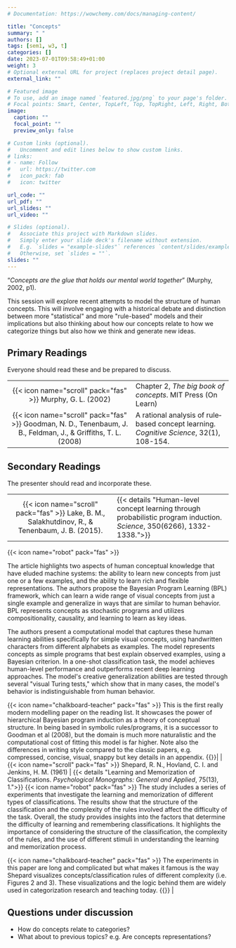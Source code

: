 ```yaml
---
# Documentation: https://wowchemy.com/docs/managing-content/

title: "Concepts"
summary: " "
authors: []
tags: [sem1, w3, t]
categories: []
date: 2023-07-01T09:58:49+01:00
weight: 3
# Optional external URL for project (replaces project detail page).
external_link: ""

# Featured image
# To use, add an image named `featured.jpg/png` to your page's folder.
# Focal points: Smart, Center, TopLeft, Top, TopRight, Left, Right, BottomLeft, Bottom, BottomRight.
image:
  caption: ""
  focal_point: ""
  preview_only: false

# Custom links (optional).
#   Uncomment and edit lines below to show custom links.
# links:
# - name: Follow
#   url: https://twitter.com
#   icon_pack: fab
#   icon: twitter

url_code: ""
url_pdf: ""
url_slides: ""
url_video: ""

# Slides (optional).
#   Associate this project with Markdown slides.
#   Simply enter your slide deck's filename without extension.
#   E.g. `slides = "example-slides"` references `content/slides/example-slides.md`.
#   Otherwise, set `slides = ""`.
slides: ""
---
```


“_Concepts are the glue that holds our mental world together_” (Murphy, 2002, p1).

This session will explore recent attempts to model the structure of human concepts. This will involve engaging with a historical debate and distinction between more "statistical" and more "rule-based" models and their implications but also thinking about how our concepts relate to how we categorize things but also how we think and generate new ideas.


## Primary Readings

Everyone should read these and be prepared to discuss.

|  |  |
|:----:|:-----|
| {{< icon name="scroll" pack="fas" >}} Murphy, G. L. (2002) |   Chapter 2, *The big book of concepts*. MIT Press (On Learn)|<!-- {{< details "" >}}{{< icon name="robot" pack="fas" >}} The passage discusses the classical view of categories and concepts, which states that definitions should include all instances of a concept and exclude others. However, this view has been challenged by research showing that real-world concepts often involve multiple complex features and have fuzzy boundaries. The concept of typicality is important in categorization, as people are more likely to consider items that are rated as more typical as belonging to a category. The classical view also suggests that categories can be hierarchically ordered, but there are cases where transitivity fails. The concept of core, representing the "real" concept, does not appear to be an important part of the concept, as there is variation in typicality of category members. The passage also discusses empirical studies on dot patterns and natural categories, which support the idea of prototypes and typicality. Overall, the classical view of categories is not considered a contender among popular theories of concepts. {{</details>}} -->
| {{< icon name="scroll" pack="fas" >}} Goodman, N. D., Tenenbaum, J. B., Feldman, J., & Griffiths, T. L. (2008) | A rational analysis of rule‐based concept learning. *Cognitive Science*, 32(1), 108-154. |<!-- {{< details "" >}}{{< icon name="robot" pack="fas" >}} The article introduces a new model for human concept learning using Bayesian inference. The model is compared to human judgments in category learning experiments and shows good agreement. It explores the use of rule-based representations in concept learning and argues that they can account for graded effects and uncertainty through Bayesian statistics. The article also discusses the behavior of an ideal Bayesian learner and introduces a concept language of rules. It analyzes the behavior of a rational agent learning concepts expressed in this language and formulates the learning problem using Bayesian induction. The article also discusses the probabilities of well-formed formulas in a grammar and introduces a prior probability and likelihood function. The Rational Rules Model is described, and its predictions are compared to human data from several concept learning experiments. {{</details>}} -->

## Secondary Readings

The presenter should read and incorporate these.

|  |  |
|:----:|:-----|
| {{< icon name="scroll" pack="fas" >}} Lake, B. M., Salakhutdinov, R., & Tenenbaum, J. B. (2015). | {{< details "Human-level concept learning through probabilistic program induction. *Science*, 350(6266), 1332-1338.">}}
{{< icon name="robot" pack="fas" >}} 

The article highlights two aspects of human conceptual knowledge that have eluded machine systems: the ability to learn new concepts from just one or a few examples, and the ability to learn rich and flexible representations. The authors propose the Bayesian Program Learning (BPL) framework, which can learn a wide range of visual concepts from just a single example and generalize in ways that are similar to human behavior. BPL represents concepts as stochastic programs and utilizes compositionality, causality, and learning to learn as key ideas.

The authors present a computational model that captures these human learning abilities specifically for simple visual concepts, using handwritten characters from different alphabets as examples. The model represents concepts as simple programs that best explain observed examples, using a Bayesian criterion. In a one-shot classification task, the model achieves human-level performance and outperforms recent deep learning approaches. The model's creative generalization abilities are tested through several "visual Turing tests," which show that in many cases, the model's behavior is indistinguishable from human behavior.


{{< icon name="chalkboard-teacher" pack="fas" >}} This is the first really modern modelling paper on the reading list. It showcases the power of hierarchical Bayesian program induction as a theory of conceptual structure. In being based in symbolic rules/programs, it is a successor to Goodman et al (2008), but  the domain is much more naturalistic and the computational cost of fitting this model is far higher. Note also the differences in writing style compared to the classic papers, e.g. compressed, concise, visual, snappy but key details in an appendix.
 {{</details>}}|
| {{< icon name="scroll" pack="fas" >}} Shepard, R. N., Hovland, C. I. and Jenkins, H. M. (1961) | {{< details "Learning and Memorization of Classifications. *Psychological Monographs: General and Applied*, 75(13), 1.">}}
{{< icon name="robot" pack="fas" >}} The study includes a series of experiments that investigate the learning and memorization of different types of classifications. The results show that the structure of the classification and the complexity of the rules involved affect the difficulty of the task. Overall, the study provides insights into the factors that determine the difficulty of learning and remembering classifications. It highlights the importance of considering the structure of the classification, the complexity of the rules, and the use of different stimuli in understanding the learning and memorization process.

{{< icon name="chalkboard-teacher" pack="fas" >}} The experiments in this paper are long and complicated but what makes it famous is the way Shepard visualizes concepts/classification rules of different complexity (i.e. Figures 2 and 3). These visualizations and the logic behind them are widely used in categorization research and teaching today.
 {{</details>}} |


## Questions under discussion

- How do concepts relate to categories?
- What about to previous topics? e.g. Are concepts representations?


